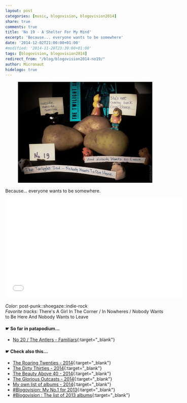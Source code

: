 ```yaml
---
layout: post
categories: [music, blogovision, blogovision2014]
share: true
comments: true
title: 'No 19 - A Shelter For My Mind'
excerpt: 'Because... everyone wants to be somewhere'
date: '2014-12-02T21:00:00+01:00'
#modified: '2014-11-28T23:39:00+01:00'
tags: [blogovision, blogovision2014]
redirect_from: "/blog/blogovision2014-no19/"
author: Micronaut
hidelogo: true
---
```

<figure>
	<a href="/images/posts/blogovision/TheTwilightSad.jpg"><img src="/images/posts/blogovision/TheTwilightSad.jpg" alt="TheTwilightSad-Image" class="center"/></a>
</figure>


Because... everyone wants to be somewhere.

<iframe width="560" height="315" src="//www.youtube.com/embed/l8H38U4nZag" frameborder="0" allowfullscreen>&nbsp;</iframe>

*Color:* post-punk::shoegaze::indie-rock<br/>
*Favorite tracks:*  There's A Girl In The Corner	 / In Nowheres / Nobody Wants to Be Here And Nobody Wants to Leave

#### &#x261B; So far in patapodium...
* [No 20 / The Antlers - Familiars](/music/blogovision/blogovision2014/blogovision2014-no20/){:target="_blank"}

#### &#x261B; Check also this…
* [The Roaring Twenties - 2014](/music/blogovision/blogovision2014/blogovision2014-the-roaring-twenties/){:target="_blank"}
* [The Dirty Thirties - 2014](/music/blogovision/blogovision2014/blogovision2014-the-dirty-thirties/){:target="_blank"}
* [The Beauty Above 40 - 2014](/music/blogovision/blogovision2014/blogovision2014-the-beauty-above-40/){:target="_blank"}
* [The Glorious Outcasts - 2014](/music/blogovision/blogovision2014/blogovision2014-the-glorious-outcasts-2014/){:target="_blank"}
* [My own list of albums - 2014](/music/blogovision/blogovision2014/complete-list-2014/){:target="_blank"}
* [#Blogovision: My No.1 for 2013](/music/blogovision/blogovision2013/blogovision2013-no01/){:target="_blank"}
* [#Blogovision : The list of 2013 albums](/music/blogovision/blogovision2013/blogovision-my-own-list-of-2013-nominees-albums/){:target="_blank"}